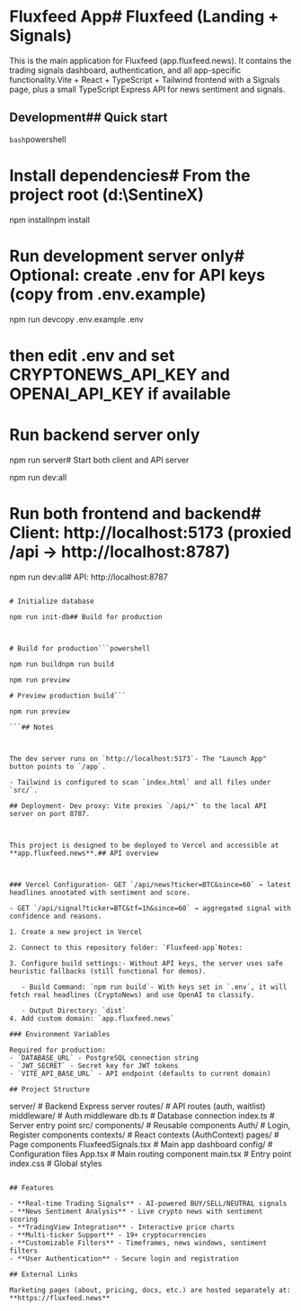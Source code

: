 # Fluxfeed App# Fluxfeed (Landing + Signals)



This is the main application for Fluxfeed (app.fluxfeed.news). It contains the trading signals dashboard, authentication, and all app-specific functionality.Vite + React + TypeScript + Tailwind frontend with a Signals page, plus a small TypeScript Express API for news sentiment and signals.



## Development## Quick start



```bash```powershell

# Install dependencies# From the project root (d:\SentineX)

npm installnpm install



# Run development server only# Optional: create .env for API keys (copy from .env.example)

npm run devcopy .env.example .env

# then edit .env and set CRYPTONEWS_API_KEY and OPENAI_API_KEY if available

# Run backend server only

npm run server# Start both client and API server

npm run dev:all

# Run both frontend and backend# Client: http://localhost:5173  (proxied /api -> http://localhost:8787)

npm run dev:all# API:    http://localhost:8787

```

# Initialize database

npm run init-db## Build for production



# Build for production```powershell

npm run buildnpm run build

npm run preview

# Preview production build```

npm run preview

```## Notes



The dev server runs on `http://localhost:5173`- The "Launch App" button points to `/app`.

- Tailwind is configured to scan `index.html` and all files under `src/`.

## Deployment- Dev proxy: Vite proxies `/api/*` to the local API server on port 8787.



This project is designed to be deployed to Vercel and accessible at **app.fluxfeed.news**.## API overview



### Vercel Configuration- GET `/api/news?ticker=BTC&since=60` → latest headlines annotated with sentiment and score.

- GET `/api/signal?ticker=BTC&tf=1h&since=60` → aggregated signal with confidence and reasons.

1. Create a new project in Vercel

2. Connect to this repository folder: `Fluxfeed-app`Notes:

3. Configure build settings:- Without API keys, the server uses safe heuristic fallbacks (still functional for demos).

   - Build Command: `npm run build`- With keys set in `.env`, it will fetch real headlines (CryptoNews) and use OpenAI to classify.

   - Output Directory: `dist`
4. Add custom domain: `app.fluxfeed.news`

### Environment Variables

Required for production:
- `DATABASE_URL` - PostgreSQL connection string
- `JWT_SECRET` - Secret key for JWT tokens
- `VITE_API_BASE_URL` - API endpoint (defaults to current domain)

## Project Structure

```
server/            # Backend Express server
  routes/          # API routes (auth, waitlist)
  middleware/      # Auth middleware
  db.ts           # Database connection
  index.ts        # Server entry point
src/
  components/     # Reusable components
    Auth/         # Login, Register components
  contexts/       # React contexts (AuthContext)
  pages/          # Page components
    FluxfeedSignals.tsx  # Main app dashboard
  config/         # Configuration files
  App.tsx         # Main routing component
  main.tsx        # Entry point
  index.css       # Global styles
```

## Features

- **Real-time Trading Signals** - AI-powered BUY/SELL/NEUTRAL signals
- **News Sentiment Analysis** - Live crypto news with sentiment scoring
- **TradingView Integration** - Interactive price charts
- **Multi-ticker Support** - 19+ cryptocurrencies
- **Customizable Filters** - Timeframes, news windows, sentiment filters
- **User Authentication** - Secure login and registration

## External Links

Marketing pages (about, pricing, docs, etc.) are hosted separately at: **https://fluxfeed.news**
